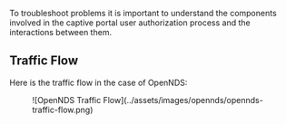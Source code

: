 To troubleshoot problems it is important to understand the components involved in the captive portal user authorization process and the interactions between them.

## Traffic Flow

Here is the traffic flow in the case of OpenNDS:

<figure markdown="1">
![OpenNDS Traffic Flow](../assets/images/opennds/opennds-traffic-flow.png)
</figure>